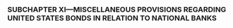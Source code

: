 ### SUBCHAPTER XI—MISCELLANEOUS PROVISIONS REGARDING UNITED STATES BONDS IN RELATION TO NATIONAL BANKS ###